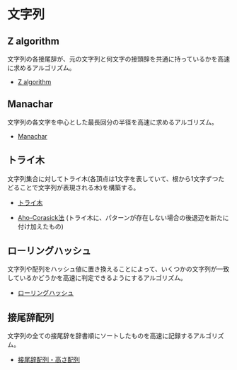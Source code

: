 # 文字列

## Z algorithm
文字列の各接尾辞が、元の文字列と何文字の接頭辞を共通に持っているかを高速に求めるアルゴリズム。

- [Z algorithm](https://github.com/tokusakurai/Library/blob/main/String/Z_Algorithm.cpp)

## Manachar
文字列の各文字を中心とした最長回分の半径を高速に求めるアルゴリズム。

- [Manachar](https://github.com/tokusakurai/Library/blob/main/String/Manachar.cpp)

## トライ木
文字列集合に対してトライ木(各頂点は1文字を表していて、根から1文字ずつたどることで文字列が表現される木)を構築する。

- [トライ木](https://github.com/tokusakurai/Library/blob/main/String/Trie.cpp)

- [Aho-Corasick法](https://github.com/tokusakurai/Library/blob/main/String/Trie.cpp) (トライ木に、パターンが存在しない場合の後退辺を新たに付け加えたもの)

## ローリングハッシュ
文字列や配列をハッシュ値に置き換えることによって、いくつかの文字列が一致しているかどうかを高速に判定できるようにするアルゴリズム。

- [ローリングハッシュ](https://github.com/tokusakurai/Library/blob/main/String/Rolling_Hash.cpp)

## 接尾辞配列
文字列の全ての接尾辞を辞書順にソートしたものを高速に記録するアルゴリズム。

- [接尾辞配列・高さ配列](https://github.com/tokusakurai/Library/blob/main/String/Suffix_Array.cpp)
